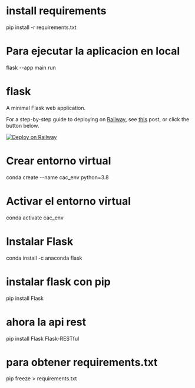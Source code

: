 # install requirements
pip install -r requirements.txt
# Para ejecutar la aplicacion en local 
flask --app main run

# flask
A minimal Flask web application.

For a step-by-step guide to deploying on [Railway](https://railway.app/?referralCode=alphasec), see [this](https://alphasec.io/how-to-deploy-a-python-flask-app-on-railway/) post, or click the button below.

[![Deploy on Railway](https://railway.app/button.svg)](https://railway.app/new/template/igzwwg?referralCode=alphasec)


# Crear entorno virtual
conda create --name cac_env python=3.8

# Activar el entorno virtual
conda activate cac_env

# Instalar Flask
conda install -c anaconda flask

# instalar flask con pip
pip install Flask

# ahora la api rest
pip install Flask Flask-RESTful

# para obtener requirements.txt
pip freeze > requirements.txt
